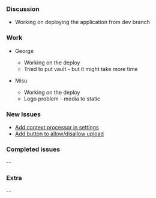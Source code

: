 ### Discussion ###
* Working on deploying the application from dev branch

### Work ###
* George
  * Working on the deploy
  * Tried to put vault - but it might take more time

* Misu
  * Working on the deploy
  * Logo problem - media to static

### New Issues ###
* [Add context processor in settings](https://github.com/vmck/acs-interface/issues/274)
* [Add button to allow/disallow upload](https://github.com/vmck/acs-interface/issues/275)

### Completed issues ###
--

### Extra ###
--
